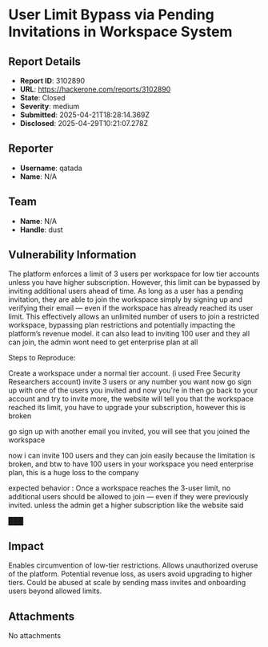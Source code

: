 # User Limit Bypass via Pending Invitations in Workspace System

## Report Details
- **Report ID**: 3102890
- **URL**: https://hackerone.com/reports/3102890
- **State**: Closed
- **Severity**: medium
- **Submitted**: 2025-04-21T18:28:14.369Z
- **Disclosed**: 2025-04-29T10:21:07.278Z

## Reporter
- **Username**: qatada
- **Name**: N/A

## Team
- **Name**: N/A
- **Handle**: dust

## Vulnerability Information
The platform enforces a limit of 3 users per workspace for low tier accounts unless you have higher subscription. However, this limit can be bypassed by inviting additional users ahead of time. As long as a user has a pending invitation, they are able to join the workspace simply by signing up and verifying their email — even if the workspace has already reached its user limit. This effectively allows an unlimited number of users to join a restricted workspace, bypassing plan restrictions and potentially impacting the platform’s revenue model.
it can also lead to inviting 100 user and they all can join, the admin wont need to get enterprise plan at all

Steps to Reproduce:

Create a workspace under a normal tier account. (i used Free Security Researchers account)
invite 3 users or any number you want
now go sign up with one of the users you invited and now you're in
then go back to your account and try to invite more, the website will tell you that the workspace reached its limit, you have to upgrade your subscription, however this is broken

go sign up with another email you invited, you will see that you joined the workspace

now i can invite 100 users and they can join easily because the limitation is broken, and btw to have 100 users in your workspace you need enterprise plan, this is a huge loss to the company

expected behavior : 
Once a workspace reaches the 3-user limit, no additional users should be allowed to join — even if they were previously invited. unless the admin get a higher subscription like the website said


███

## Impact

Enables circumvention of low-tier restrictions.
Allows unauthorized overuse of the platform.
Potential revenue loss, as users avoid upgrading to higher tiers.
Could be abused at scale by sending mass invites and onboarding users beyond allowed limits.

## Attachments
No attachments
